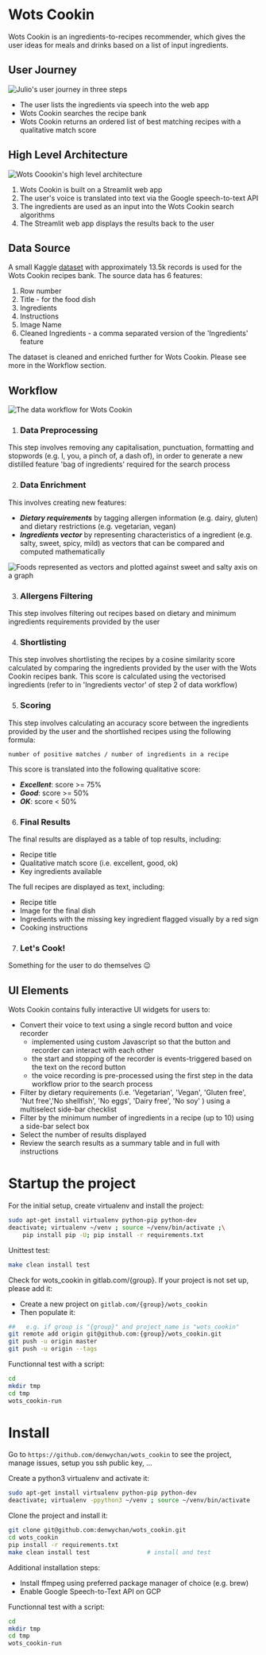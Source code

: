 # Wots Cookin

Wots Cookin is an ingredients-to-recipes recommender, which gives the user ideas for meals and drinks based on a list of input ingredients.

## User Journey

<img src="readme_images/user_journey.png" alt="Julio's user journey in three steps"/>

- The user lists the ingredients via speech into the web app
- Wots Cookin searches the recipe bank
- Wots Cookin returns an ordered list of best matching recipes with a qualitative match score

## High Level Architecture

<img src="readme_images/high_level_architecture.png" alt="Wots Coookin's high level architecture"/>

1. Wots Cookin is built on a Streamlit web app
2. The user's voice is translated into text via the Google speech-to-text API
3. The ingredients are used as an input into the Wots Cookin search algorithms
4. The Streamlit web app displays the results back to the user

## Data Source
A small Kaggle [dataset](https://www.kaggle.com/datasets/pes12017000148/food-ingredients-and-recipe-dataset-with-images) with approximately 13.5k records is used for the Wots Cookin recipes bank. The source data has 6 features:

1. Row number
2. Title - for the food dish
3. Ingredients
4. Instructions
5. Image Name
6. Cleaned Ingredients - a comma separated version of the 'Ingredients' feature

The dataset is cleaned and enriched further for Wots Cookin. Please see more in the Workflow section.

## Workflow

<img src="readme_images/chef_data_workflow.png" alt="The data workflow for Wots Cookin"/>

1. ### Data Preprocessing

This step involves removing any capitalisation, punctuation, formatting and stopwords (e.g. I, you, a pinch of, a dash of), in order to generate a new distilled feature 'bag of ingredients' required for the search process

2. ### Data Enrichment

This involves creating new features:

- ***Dietary requirements*** by tagging allergen information (e.g. dairy, gluten) and dietary restrictions (e.g. vegetarian, vegan)
- ***Ingredients vector*** by representing characteristics of a ingredient (e.g. salty, sweet, spicy, mild) as vectors that can be compared and computed mathematically

<img src="readme_images/salty_sweet_as_vectors.png" alt="Foods represented as vectors and plotted against sweet and salty axis on a graph"/>

3. ### Allergens Filtering

This step involves filtering out recipes based on dietary and minimum ingredients requirements provided by the user

4. ### Shortlisting

This step involves shortlisting the recipes by a cosine similarity score calculated by comparing the ingredients provided by the user with the Wots Cookin recipes bank. This score is calculated using the vectorised ingredients (refer to in 'Ingredients vector' of step 2 of data workflow)

5. ### Scoring

This step involves calculating an accuracy score between the ingredients provided by the user and the shortlished recipes using the following formula:

    number of positive matches / number of ingredients in a recipe

This score is translated into the following qualitative score:

- ***Excellent***: score >= 75%
- ***Good***: score >= 50%
- ***OK***: score < 50%

6. ### Final Results

The final results are displayed as a table of top results, including:

- Recipe title
- Qualitative match score (i.e. excellent, good, ok)
- Key ingredients available

The full recipes are displayed as text, including:

- Recipe title
- Image for the final dish
- Ingredients with the missing key ingredient flagged visually by a red sign
- Cooking instructions

7. ### Let's Cook!

Something for the user to do themselves 😉

## UI Elements

Wots Cookin contains fully interactive UI widgets for users to:

- Convert their voice to text using a single record button and voice recorder
    - implemented using custom Javascript so that the button and recorder can interact with each other
    - the start and stopping of the recorder is events-triggered based on the text on the record button
    - the voice recording is pre-processed using the first step in the data workflow prior to the search process
- Filter by dietary requirements (i.e. 'Vegetarian', 'Vegan', 'Gluten free', 'Nut free','No shellfish', 'No eggs', 'Dairy free', 'No soy' ) using a multiselect side-bar checklist
- Filter by the minimum number of ingredients in a recipe (up to 10) using a  side-bar select box
- Select the number of results displayed
- Review the search results as a summary table and in full with instructions

# Startup the project

For the initial setup, create virtualenv and install the project:
```bash
sudo apt-get install virtualenv python-pip python-dev
deactivate; virtualenv ~/venv ; source ~/venv/bin/activate ;\
    pip install pip -U; pip install -r requirements.txt
```

Unittest test:
```bash
make clean install test
```

Check for wots_cookin in gitlab.com/{group}.
If your project is not set up, please add it:

- Create a new project on `gitlab.com/{group}/wots_cookin`
- Then populate it:

```bash
##   e.g. if group is "{group}" and project_name is "wots_cookin"
git remote add origin git@github.com:{group}/wots_cookin.git
git push -u origin master
git push -u origin --tags
```

Functionnal test with a script:

```bash
cd
mkdir tmp
cd tmp
wots_cookin-run
```

# Install

Go to `https://github.com/denwychan/wots_cookin` to see the project, manage issues,
setup you ssh public key, ...

Create a python3 virtualenv and activate it:

```bash
sudo apt-get install virtualenv python-pip python-dev
deactivate; virtualenv -ppython3 ~/venv ; source ~/venv/bin/activate
```

Clone the project and install it:

```bash
git clone git@github.com:denwychan/wots_cookin.git
cd wots_cookin
pip install -r requirements.txt
make clean install test                # install and test
```
Additional installation steps:
- Install ffmpeg using preferred package manager of choice (e.g. brew)
- Enable Google Speech-to-Text API on GCP

Functionnal test with a script:

```bash
cd
mkdir tmp
cd tmp
wots_cookin-run
```
